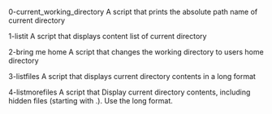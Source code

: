 0-current_working_directory
A script that prints the absolute path name of current directory

1-listit
A script that displays content list of current directory

2-bring me home
A script that changes the working directory to users home directory

3-listfiles 
A script that displays current directory contents in a long format

4-listmorefiles
A script that Display current directory contents, including hidden files (starting with .). Use the long format.
